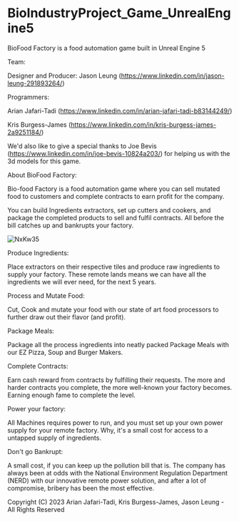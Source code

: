 # BioIndustryProject_Game_UnrealEngine5
BioFood Factory is a food automation game built in Unreal Engine 5


Team:

Designer and Producer: Jason Leung (https://www.linkedin.com/in/jason-leung-291893264/)




Programmers:


Arian Jafari-Tadi (https://www.linkedin.com/in/arian-jafari-tadi-b83144249/)


Kris Burgess-James (https://www.linkedin.com/in/kris-burgess-james-2a9251184/)


We'd also like to give a special thanks to Joe Bevis (https://www.linkedin.com/in/joe-bevis-10824a203/) for helping us with the 3d models for this game.



About BioFood Factory:

Bio-food Factory is a food automation game where you can sell mutated food to customers and complete contracts to earn profit for the company.

You can build Ingredients extractors, set up cutters and cookers, and package the completed products to sell and fulfil contracts. All before the bill catches up and bankrupts your factory.

![NxKw35](https://github.com/arianjafari1/BioIndustryProject_Game_UnrealEngine5/assets/102365964/db985421-e323-44f0-b595-f99ba6bdcbbf)

Produce Ingredients:

Place extractors on their respective tiles and produce raw ingredients to supply your factory. These remote lands means we can have all the ingredients we will ever need, for the next 5 years.



Process and Mutate Food:

Cut, Cook and mutate your food with our state of art food processors to further draw out their flavor (and profit).



Package Meals:

Package all the process ingredients into neatly packed Package Meals with our EZ Pizza, Soup and Burger Makers.



Complete Contracts:

Earn cash reward from contracts by fulfilling their requests. The more and harder contracts you complete, the more well-known your factory becomes. Earning enough fame to complete the level.



Power your factory:

All Machines requires power to run, and you must set up your own power supply for your remote factory. Why, it's a small cost for access to a untapped supply of ingredients.



Don't go Bankrupt:

A small cost, if you can keep up the pollution bill that is. The company has always been at odds with the National Environment Regulation Department (NERD) with our innovative remote power solution, and after a lot of compromise, bribery has been the most effective.


Copyright (C) 2023 Arian Jafari-Tadi, Kris Burgess-James, Jason Leung - All Rights Reserved
